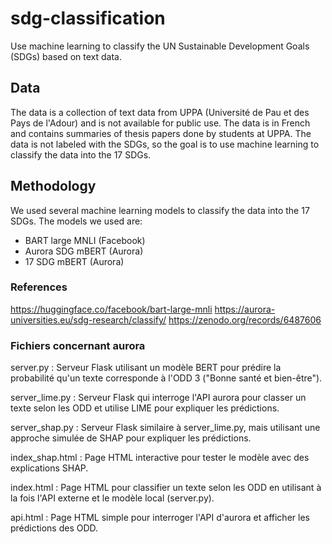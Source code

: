 # sdg-classification

Use machine learning to classify the UN Sustainable Development Goals (SDGs) based on text data.

## Data

The data is a collection of text data from UPPA (Université de Pau et des Pays de l'Adour) and is not available for public use. The data is in French and contains summaries of thesis papers done by students at UPPA. The data is not labeled with the SDGs, so the goal is to use machine learning to classify the data into the 17 SDGs.

## Methodology

We used several machine learning models to classify the data into the 17 SDGs. The models we used are:
- BART large MNLI (Facebook)
- Aurora SDG mBERT (Aurora)
- 17 SDG mBERT (Aurora)


### References
https://huggingface.co/facebook/bart-large-mnli
https://aurora-universities.eu/sdg-research/classify/
https://zenodo.org/records/6487606

### Fichiers concernant aurora
server.py : Serveur Flask utilisant un modèle BERT pour prédire la probabilité qu'un texte corresponde à l'ODD 3 ("Bonne santé et bien-être").

server_lime.py : Serveur Flask qui interroge l'API aurora pour classer un texte selon les ODD et utilise LIME pour expliquer les prédictions.

server_shap.py : Serveur Flask similaire à server_lime.py, mais utilisant une approche simulée de SHAP pour expliquer les prédictions.

index_shap.html : Page HTML interactive pour tester le modèle avec des explications SHAP.

index.html : Page HTML pour classifier un texte selon les ODD en utilisant à la fois l'API externe et le modèle local (server.py).

api.html : Page HTML simple pour interroger l'API d'aurora et afficher les prédictions des ODD.
